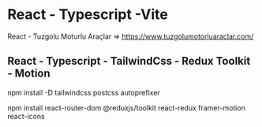 # React - Typescript -Vite

React - Tuzgolu Moturlu Araçlar => https://www.tuzgolumotorluaraclar.com/

## React - Typescript - TailwindCss - Redux Toolkit - Motion

npm install -D tailwindcss postcss autoprefixer

npm install react-router-dom @reduxjs/toolkit react-redux framer-motion react-icons
